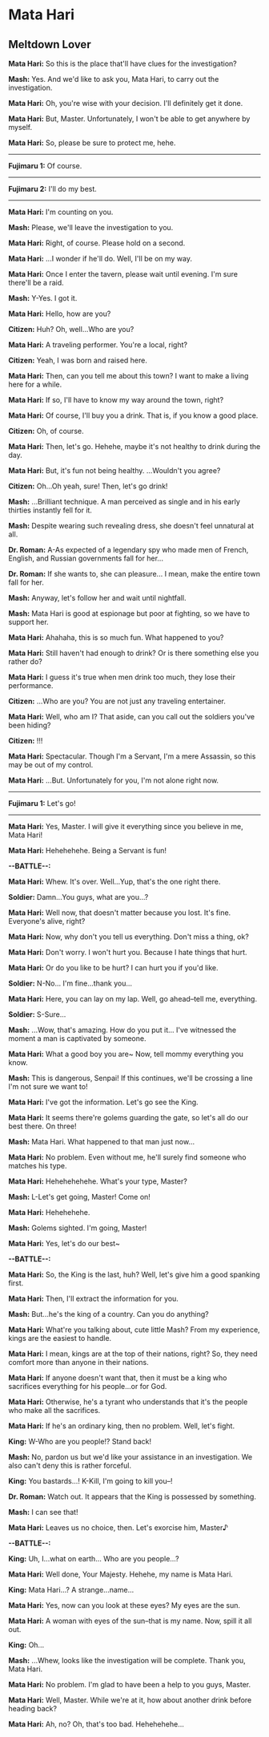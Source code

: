 # Mata Hari

## Meltdown Lover

**Mata Hari:**
So this is the place that'll have clues for the investigation?

 
**Mash:**
Yes. And we'd like to ask you,
Mata Hari, to carry out the investigation.

 
**Mata Hari:**
Oh, you're wise with your decision.
I'll definitely get it done.

 
**Mata Hari:**
But, Master. Unfortunately, I won't be able to get anywhere by myself.

 
**Mata Hari:**
So, please be sure to protect me, hehe.

 

---

**Fujimaru 1:**
Of course.
 

---

**Fujimaru 2:**
I'll do my best.
 


---
 
**Mata Hari:**
I'm counting on you.

 
**Mash:**
Please, we'll leave the investigation to you.

 
**Mata Hari:**
Right, of course.
Please hold on a second.

 
**Mata Hari:**
...I wonder if he'll do.
Well, I'll be on my way.

 
**Mata Hari:**
Once I enter the tavern, please wait until evening.
I'm sure there'll be a raid.

 
**Mash:**
Y-Yes.
I got it.

 
**Mata Hari:**
Hello, how are you?

 
**Citizen:**
Huh?
Oh, well...Who are you?

 
**Mata Hari:**
A traveling performer.
You're a local, right?

 
**Citizen:**
Yeah, I was born and raised here.

 
**Mata Hari:**
Then, can you tell me about this town?
I want to make a living here for a while.

 
**Mata Hari:**
If so, I'll have to know my way around the town, right?

 
**Mata Hari:**
Of course, I'll buy you a drink.
That is, if you know a good place.

 
**Citizen:**
Oh, of course.

 
**Mata Hari:**
Then, let's go.
Hehehe, maybe it's not healthy to drink during the day.

 
**Mata Hari:**
But, it's fun not being healthy.
...Wouldn't you agree?

 
**Citizen:**
Oh...Oh yeah, sure!
Then, let's go drink!

 
**Mash:**
...Brilliant technique. A man perceived as single and in his early thirties instantly fell for it.

 
**Mash:**
Despite wearing such revealing dress, she doesn't feel unnatural at all.

 
**Dr. Roman:**
A-As expected of a legendary spy who made men of French, English, and Russian governments fall for her...

 
**Dr. Roman:**
If she wants to, she can pleasure...
I mean, make the entire town fall for her.

 
**Mash:**
Anyway, let's follow her and wait until nightfall.

 
**Mash:**
Mata Hari is good at espionage but poor at fighting, so we have to support her.

 
**Mata Hari:**
Ahahaha, this is so much fun.
What happened to you?

 
**Mata Hari:**
Still haven't had enough to drink?
Or is there something else you rather do?

 
**Mata Hari:**
I guess it's true when men drink too much, they lose their performance.

 
**Citizen:**
...Who are you?
You are not just any traveling entertainer.

 
**Mata Hari:**
Well, who am I? That aside,
can you call out the soldiers you've been hiding?

 
**Citizen:**
!!!

 
**Mata Hari:**
Spectacular. Though I'm a Servant,
I'm a mere Assassin, so this may be out of my control.

 
**Mata Hari:**
...But.
Unfortunately for you, I'm not alone right now.

 

---

**Fujimaru 1:**
Let's go!
 


---
 
**Mata Hari:**
Yes, Master. I will give it everything since you believe in me, Mata Hari!

 
**Mata Hari:**
Hehehehehe.
Being a Servant is fun!


**--BATTLE--:**

**Mata Hari:**
Whew. It's over.
Well...Yup, that's the one right there.

 
**Soldier:**
Damn...You guys, what are you...?

 
**Mata Hari:**
Well now, that doesn't matter because you lost.
It's fine. Everyone's alive, right?

 
**Mata Hari:**
Now, why don't you tell us everything.
Don't miss a thing, ok?

 
**Mata Hari:**
Don't worry. I won't hurt you.
Because I hate things that hurt.

 
**Mata Hari:**
Or do you like to be hurt?
I can hurt you if you'd like.

 
**Soldier:**
N-No...
I'm fine...thank you...

 
**Mata Hari:**
Here, you can lay on my lap.
Well, go ahead&ndash;tell me, everything.

 
**Soldier:**
S-Sure...

 
**Mash:**
...Wow, that's amazing. How do you put it... I've witnessed the moment a man is captivated by someone.

 
**Mata Hari:**
What a good boy you are~
Now, tell mommy everything you know.

 
**Mash:**
This is dangerous, Senpai! If this continues,
we'll be crossing a line I'm not sure we want to!

 
**Mata Hari:**
I've got the information.
Let's go see the King.

 
**Mata Hari:**
It seems there're golems guarding the gate,
so let's all do our best there. On three!

 
**Mash:**
Mata Hari.
What happened to that man just now...

 
**Mata Hari:**
No problem. Even without me,
he'll surely find someone who matches his type.

 
**Mata Hari:**
Hehehehehehe.
What's your type, Master?

 
**Mash:**
L-Let's get going, Master!
Come on!

 
**Mata Hari:**
Hehehehehe.

 
**Mash:**
Golems sighted.
I'm going, Master!

 
**Mata Hari:**
Yes, let's do our best~


**--BATTLE--:**

**Mata Hari:**
So, the King is the last, huh?
Well, let's give him a good spanking first.

 
**Mata Hari:**
Then, I'll extract the information for you.

 
**Mash:**
But...he's the king of a country.
Can you do anything?

 
**Mata Hari:**
What're you talking about, cute little Mash?
From my experience, kings are the easiest to handle.

 
**Mata Hari:**
I mean, kings are at the top of their nations, right?
So, they need comfort more than anyone in their nations.

 
**Mata Hari:**
If anyone doesn't want that, then it must be a king who sacrifices everything for his people...or for God.

 
**Mata Hari:**
Otherwise, he's a tyrant who understands that it's the people who make all the sacrifices.

 
**Mata Hari:**
If he's an ordinary king, then no problem.
Well, let's fight.

 
**King:**
W-Who are you people!?
Stand back!

 
**Mash:**
No, pardon us but we'd like your assistance in an investigation. We also can't deny this is rather forceful.

 
**King:**
You bastards...!
K-Kill, I'm going to kill you&ndash;!

 
**Dr. Roman:**
Watch out.
It appears that the King is possessed by something.

 
**Mash:**
I can see that!

 
**Mata Hari:**
Leaves us no choice, then.
Let's exorcise him, Master♪


**--BATTLE--:**

**King:**
Uh, I...what on earth...
Who are you people...?

 
**Mata Hari:**
Well done, Your Majesty.
Hehehe, my name is Mata Hari.

 
**King:**
Mata Hari...?
A strange...name...

 
**Mata Hari:**
Yes, now can you look at these eyes?
My eyes are the sun.

 
**Mata Hari:**
A woman with eyes of the sun&ndash;that is my name.
Now, spill it all out.

 
**King:**
Oh...

 
**Mash:**
...Whew, looks like the investigation will be complete.
Thank you, Mata Hari.

 
**Mata Hari:**
No problem. I'm glad to have been a help to you guys, Master.

 
**Mata Hari:**
Well, Master. While we're at it,
how about another drink before heading back?

 
**Mata Hari:**
Ah, no?
Oh, that's too bad. Hehehehehe...



